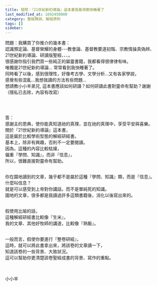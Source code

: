 ```yaml
---
title: 發問：『21世紀新約導論』這本書我看得都快睡著了
last_modified_at: 1692450000
category: 聖經無誤、解經原則
tags: []
sidebar: 
---
```


 <p>問題：我購買了你推介的幾本書：<br>
認識預定論、基督榮耀的身體---教會論、基督教要道初階、宗教情操真偽辨、<br>
21世紀新約導論、研讀版聖經、、、。<br>
很感謝你指引我們買一些純正的屬靈書籍，我都看得很律律有味。<br>
唯獨是21世紀新約導論… 常常看到我快睡著了。<br>
同時看了以後，感到很理性，好像考古學、文學分析…又有各家學說，<br>
感覺有些混亂…我想我讀的方法有些問題…<br>
想請教小小羊弟兄, 這本書應該如何研讀？如何研讀此書對靈命有幫助？謝謝<br>
（隱私已去除，內容有改寫）<br>
&nbsp;</p>

<p>&nbsp;</p>

<p>答：<br>
感謝主的恩典，使你能真知道祂的真理，並在祂的真理中，享受平安與喜樂。<br>
關於『21世紀新約導論』這本書，<br>
這是屬於比較學術型態的解經研經書。<br>
基本上，除非有興趣，否則不一定要閱讀。<br>
因為，這種的內容比較枯燥，<br>
偏重『學問、知識』，而非『信息』，<br>
所以，很難直接對靈命有幫助。</p>

<p><br>
你在園地讀到的文章，幾乎都不是屬於這種『學問、知識』類，而是『信息』。<br>
什麼叫信息？<br>
就是可以感受到上帝對你講話，而不是單純死的知識。<br>
園地的文章，很多都是我讀過許多這類書籍後，消化以後寫出來的。</p>

<p><br>
假使用比喻的話，<br>
這種解經研經書比較像『生米』，<br>
我的文章、其他好牧師的講道，比較像『熟飯』。</p>

<p><br>
一般而言，假使你要進行『整卷研經』，<br>
這時，就可以將此書拿出來，將該卷的文章讀一下，<br>
知道該卷的一些背景、大致狀況。<br>
這可以幫助你更清楚該卷聖經成書的背景、寫作的重點。<br>
&nbsp;&nbsp;<br>
&nbsp;</p>

<p>小小羊</p>

<p>&nbsp;</p>
